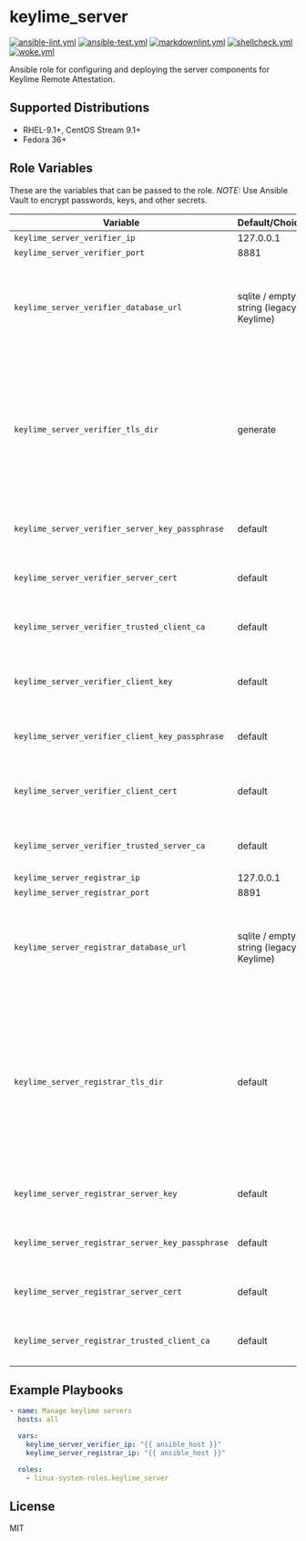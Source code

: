 # keylime_server

[![ansible-lint.yml](https://github.com/linux-system-roles/keylime_server/actions/workflows/ansible-lint.yml/badge.svg)](https://github.com/linux-system-roles/keylime_server/actions/workflows/ansible-lint.yml) [![ansible-test.yml](https://github.com/linux-system-roles/keylime_server/actions/workflows/ansible-test.yml/badge.svg)](https://github.com/linux-system-roles/keylime_server/actions/workflows/ansible-test.yml) [![markdownlint.yml](https://github.com/linux-system-roles/keylime_server/actions/workflows/markdownlint.yml/badge.svg)](https://github.com/linux-system-roles/keylime_server/actions/workflows/markdownlint.yml) [![shellcheck.yml](https://github.com/linux-system-roles/keylime_server/actions/workflows/shellcheck.yml/badge.svg)](https://github.com/linux-system-roles/keylime_server/actions/workflows/shellcheck.yml) [![woke.yml](https://github.com/linux-system-roles/keylime_server/actions/workflows/woke.yml/badge.svg)](https://github.com/linux-system-roles/keylime_server/actions/workflows/woke.yml)

Ansible role for configuring and deploying the server components for Keylime Remote Attestation.

## Supported Distributions

* RHEL-9.1+, CentOS Stream 9.1+
* Fedora 36+

## Role Variables

These are the variables that can be passed to the role.  *NOTE:* Use Ansible Vault to encrypt passwords, keys, and other secrets.

| **Variable** | **Default/Choices** | **Description** |
|----------|-------------|------|
`keylime_server_verifier_ip` |  127.0.0.1 | The IP address of the `verifier`
`keylime_server_verifier_port` | 8881 | The port of the `verifier`
`keylime_server_verifier_database_url` | sqlite / empty string (legacy Keylime) | The URL connection for the verifier database. If set to `sqlite`, it will use the configuration set by the file located at `/var/lib/keylime/cv_data.sqlite`. See <https://keylime.readthedocs.io/en/latest/installation.html#database-support> for instructions on using different database configurations. When using When using systems with legacy Keylime, e.g. Fedora 36 and/or Fedora 37, this should be set to an empty string, if one wants to use default sqlite configuration
`keylime_server_verifier_tls_dir` | generate | This option defines the directory where the keys and certificates are stored. If set to `generate`, it will automatically generate a CA, keys and certificates for the client and server in the `/var/lib/keylime/cv_ca` directory, if they are not yet present. If set as `default`, the `/var/lib/keylime/cv_ca` directory is used, and it should contain the files indicated by `keylime_server_verifier_server_key`, `keylime_server_verifier_server_cert`, `keylime_server_verifier_client_key`, `keylime_server_verifier_client_cert`, `keylime_server_verifier_trusted_client_ca` and `keylime_server_verifier_trusted_server_ca` options `keylime_server_verifier_server_key` |  default | The file containing the Keylime verifier server private key. This file should be stored in the directory set in the `keylime_server_verifier_tls_dir` option. If set as `default`, the value `server-private.pem` is used
`keylime_server_verifier_server_key_passphrase` | default | Set the password used to decrypt the server private key file. If `keylime_server_verifier_tls_dir` is set to `generate`, this password will also be used to protect the generated server private key. If left empty, the private key will not be encrypted
`keylime_server_verifier_server_cert` | default | The name of the file containing the Keylime verifier server certificate. The file should be stored in the directory set in the `keylime_server_verifier_tls_dir` option. If set as `default`, the value `server-cert.crt` is used
`keylime_server_verifier_trusted_client_ca` |  default | The list of trusted client CA certificates. The files in the list should be stored in the directory set in the `keylime_server_verifier_tls_dir` option. If set as `default`, the value is set as `[cacert.crt]`
`keylime_server_verifier_client_key` | default | The name of the file containing the Keylime verifier client private key. The file should be stored in the directory set in the `keylime_server_verifier_tls_dir` option. This private key is used by the Keylime verifier to connect to the other services using TLS. If set as `default`, the `client-private.pem` value is used
`keylime_server_verifier_client_key_passphrase` | default | Set the password used to decrypt the client private key file. If `keylime_server_verifier_tls_dir` is set to `generate`, this password will also be used to protect the generated client private key. If left empty, the private key will not be encrypted
`keylime_server_verifier_client_cert` | default | The name of the file containing the Keylime verifier client certificate, which should be stored in the directory set in the `keylime_server_verifier_tls_dir` option. This certificate is used by the Keylime verifier to connect to the other services using TLS. If set as `default`, the value `client-cert.crt` value is used
`keylime_server_verifier_trusted_server_ca` | default | The list of trusted server CA certificates. The files in the list should be stored in the directory set in the `keylime_server_verifier_tls_dir` option. If set as `default`, the value is set as `[cacert.crt]`
`keylime_server_registrar_ip` |  127.0.0.1 | The IP address of the `registrar`
`keylime_server_registrar_port` | 8891 | The port of the `registrar`
`keylime_server_registrar_database_url` | sqlite / empty string (legacy Keylime) |  The URL connection for the registrar database. If set to `sqlite`, it will the configuration set by the file located at `/var/lib/keylime/reg_data.sqlite`. See <https://keylime.readthedocs.io/en/latest/installation.html#database-support> for instructions on using different database configurations. When using When using systems with legacy Keylime, e.g. Fedora 36 and/or Fedora 37, this should be set to an empty string, if one wants to use default sqlite configuration
`keylime_server_registrar_tls_dir` | default | Similarly to `keylime_server_verifier_tls_dir`, the `keylime_server_registrar_tls_dir` option defines the directory where the keys and certificates are stored. If set as `generate`, it will automatically generate a CA, keys, and certificates for the registrar server in the `/var/lib/keylime/reg_ca` directory, if they are not yet present. The options `keylime_server_registrar_server_key`, `keylime_server_registrar_server_cert` and `keylime_server_registrar_trusted_client_ca` should all be set to `default`, when `generate` is used for the `keylime_server_registrar_tls_dir` option. If set as `default`, it shares files with the verifier by using the `var/lib/keylime/cv_ca` directory, which should contain the files indicated by the `keylime_server_registrar_server_key`, `keylime_server_registrar_server_cert` and `keylime_server_registrar_trusted_client_ca` options
`keylime_server_registrar_server_key` |  default | The name of the file containing the Keylime registrar server private key, and it should be stored in the directory set in the `keylime_server_registrar_tls_dir` option. If set as `default`, the value `server-private.pem` is used
`keylime_server_registrar_server_key_passphrase` | default | This option sets the password used to decrypt the private key file. If `keylime_server_registrar_tls_dir` is set to `generate`, this password will also be used to protect the generated server private key. If left empty, the private key will not be encrypted
`keylime_server_registrar_server_cert` | default | The name of the file containing the Keylime registrar server certificate, and this file should be stored in the directory specified in the `keylime_server_registrar_tls_dir` option. If set as `default`, the value `server-cert.crt` is used
`keylime_server_registrar_trusted_client_ca` | default | The list of trusted client CA certificates. The files in the list should be stored in the directory set in the `keylime_server_registrar_tls_dir` option. If set as `default`, the value is set as `[cacert.crt]`

## Example Playbooks

```yaml
- name: Manage keylime servers
  hosts: all

  vars:
    keylime_server_verifier_ip: "{{ ansible_host }}"
    keylime_server_registrar_ip: "{{ ansible_host }}"

  roles:
    - linux-system-roles.keylime_server
```

## License

MIT
